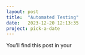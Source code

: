 ```yaml
---
layout: post
title:  "Automated Testing"
date:   2023-12-20 12:13:35
project: pick-a-date
---
```

You’ll find this post in your
